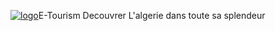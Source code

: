 <div style="display:flex; align-items: center; justify-items: center; width:100%;height:100%;"><a href="https://imgbb.com/"><img src="https://i.ibb.co/Q8ThsDH/logo.png" alt="logo" border="0" /></a> E-Tourism Decouvrer L'algerie dans toute sa splendeur</div>

